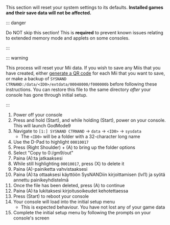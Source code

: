 This section will reset your system settings to its defaults. **Installed games and their save data will not be affected.**

::: danger

Do NOT skip this section! This is **required** to prevent known issues relating to extended memory mode and applets on some consoles.

:::

::: warning

This process will reset your Mii data. If you wish to save any Miis that you have created, either [generate a QR code](https://en-americas-support.nintendo.com/app/answers/detail/a_id/298/~/how-to-generate-a-qr-code%E2%84%A2-for-a-mii) for each Mii that you want to save, or make a backup of `SYSNAND CTRNAND:/data/<ID0>/extdata/00048000/f000000b` before following these instructions. You can restore this file to the same directory _after_ your console has gone through initial setup.

:::

1. Power off your console
2. Press and hold (Start), and while holding (Start), power on your console. This will launch GodMode9
3. Navigate to `[1:] SYSNAND CTRNAND` -> `data` -> `<ID0>` -> `sysdata`
   - The `<ID0>` will be a folder with a 32-character long name
4. Use the D-Pad to highlight `00010017`
5. Press (Right Shoulder) + (A) to bring up the folder options
6. Select "Copy to 0:/gm9/out"
7. Paina (A):ta jatkaaksesi
8. While still highlighting `00010017`, press (X) to delete it
9. Paina (A)-painiketta vahvistaaksesi
10. Paina (A):ta ottaaksesi käyttöön SysNANDiin kirjoittamisen (lvl1) ja syötä annettu painikeyhdistelmä
11. Once the file has been deleted, press (A) to continue
12. Paina (A):ta lukitaksesi kirjoitusoikeudet kehotettaessa
13. Press (Start) to reboot your console
14. Your console will load into the initial setup menu
    - This is expected behaviour. You have not lost any of your game data
15. Complete the initial setup menu by following the prompts on your console's screen
